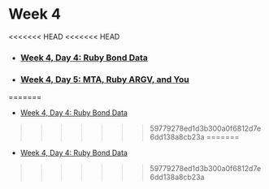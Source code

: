 # Week 4

<<<<<<< HEAD
<<<<<<< HEAD
- ### [Week 4, Day 4: Ruby Bond Data](https://gist.github.com/annarankin/5f4ee3d5e70ca4336379)

- ### [Week 4, Day 5: MTA, Ruby ARGV, and You](https://goo.gl/2S0wLt)
=======
- [Week 4, Day 4: Ruby Bond Data](https://gist.github.com/annarankin/5f4ee3d5e70ca4336379)
>>>>>>> 59779278ed1d3b300a0f6812d7e6dd138a8cb23a
=======
- [Week 4, Day 4: Ruby Bond Data](https://gist.github.com/annarankin/5f4ee3d5e70ca4336379)
>>>>>>> 59779278ed1d3b300a0f6812d7e6dd138a8cb23a
